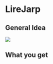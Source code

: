 # LireJarp

## General Idea ##

![](https://github.com/witchpou/lirejarp/tree/master/docs/genericDomainPattern.png)

## What you get ##